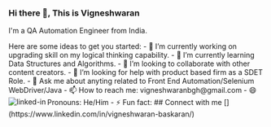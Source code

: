 ### Hi there 👋, This is Vigneshwaran
I'm a QA Automation Engineer from India.
<!--
**vigneshwaransdet/vigneshwaransdet** is a ✨ _special_ ✨ repository because its `README.md` (this file) appears on your GitHub profile.
--!>

Here are some ideas to get you started:

- 🔭 I’m currently working on upgrading skill on my logical thinking capability.
- 🌱 I’m currently learning Data Structures and Algorithms.
- 👯 I’m looking to collaborate with other content creators.
- 🤔 I’m looking for help with product based firm as a SDET Role.
- 💬 Ask me about anyting related to Front End Automation/Selenium WebDriver/Java
- 📫 How to reach me: vigneshwaranbgh@gmail.com
- 😄 Pronouns: He/Him
- ⚡ Fun fact: 

## Connect with me
[<img align="left" alt="linked-in" src="https://img.shields.io/badge/linkedin-%230077B5.svg?&style=for-the-badge&logo=linkedin&logoColor=white" />](https://www.linkedin.com/in/vigneshwaran-baskaran/)


